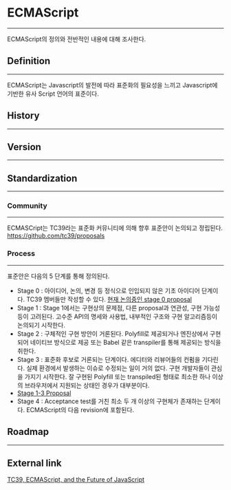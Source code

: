 # ECMAScript
***
ECMAScript의 정의와 전반적인 내용에 대해 조사한다.
## Definition
***
ECMAScript는 Javascript의 발전에 따라 표준화의 필요성을 느끼고 Javascript에 기반한 유사 Script 언어의 표준이다.
## History
***
## Version
***
## Standardization
***
### Community
***
ECMASCript는 TC39라는 표준화 커뮤니티에 의해 향후 표준안이 논의되고 정립된다.
https://github.com/tc39/proposals
### Process
***
표준안은 다음의 5 단계를 통해 정의된다.
- Stage 0 : 아이디어, 논의, 변경 등 정식으로 인입되지 않은 기초 아이디어 단계이다. TC39 멤버들만 작성할 수 있다.
    [현재 논의중인 stage 0 proposal](https://github.com/tc39/proposals/blob/master/stage-0-proposals.md)
- Stage 1 : Stage 1에서는 구현상의 문제점, 다른 proposal과 연관성, 구현 가능성 등이 고려된다.
    고수준 API의 명세와 사용법, 내부적인 구조와 구현 알고리즘등이 논의되기 시작한다.
- Stage 2 : 구체적인 구현 방안이 거론된다. Polyfill로 제공되거나 엔진상에서 구현되어 네이티브 방식으로 제공 또는 Babel 같은 transpiler를 통해 제공되는 방식을 취한다.
- Stage 3 : 표준화 후보로 거론되는 단계이다. 에디터와 리뷰어들의 컨펌을 기다린다. 실제 환경에서 발생하는 이슈로 수정되는 일이 거의 없다.
    구현 개발자들이 관심을 가지기 시작한다. 잘 구현된 Polyfill 또는 transpiled된 형태로 최소한 하나 이상의 브라우저에서 지원되는 상태인 경우가 대부분이다.
- [Stage 1-3 Proposal](https://github.com/tc39/proposals)
- Stage 4 : Acceptance test를 거친 최소 두 개 이상의 구현체가 존재하는 단계이다. ECMAScript의 다음 revision에 포함된다.
## Roadmap
***
## External link
[TC39, ECMAScript, and the Future of JavaScript](https://ponyfoo.com/articles/tc39-ecmascript-proposals-future-of-javascript)